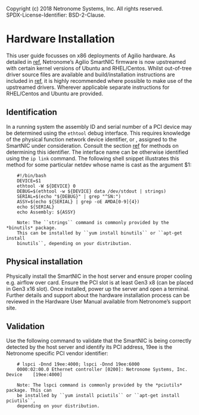 Copyright (c) 2018 Netronome Systems, Inc. All rights reserved. <br>
SPDX-License-Identifier: BSD-2-Clause.


Hardware Installation <a name="hardware-installation"></a>
=====================

This user guide focusses on x86 deployments of Agilio hardware. As detailed in
[ref](/#), Netronome’s Agilio
SmartNIC firmware is now upstreamed with certain kernel versions of Ubuntu and
RHEL/Centos. Whilst out-of-tree driver source files are available and
build/installation instructions are included in
[ref](/#), it is
highly recommended where possible to make use of the upstreamed drivers.
Wherever applicable separate instructions for RHEL/Centos and Ubuntu are
provided.

Identification <a name="identification"></a>
--------------

In a running system the assembly ID and serial number of a PCI device may be
determined using the ``ethtool`` debug interface. This requires knowledge of
the physical function network device identifier, or *<netdev>*, assigned to
the SmartNIC under consideration. Consult the section
[ref](/#) for methods on
determining this identifier. The interface name *<netdev>* can be otherwise
identified using the `ip link` command. The following shell snippet
illustrates this method for some particular netdev whose name is cast as the
argument $1:

```
    #!/bin/bash
    DEVICE=$1
    ethtool -W ${DEVICE} 0
    DEBUG=$(ethtool -w ${DEVICE} data /dev/stdout | strings)
    SERIAL=$(echo "${DEBUG}" | grep "^SN:")
    ASSY=$(echo ${SERIAL} | grep -oE AMDA[0-9]{4})
    echo ${SERIAL}
    echo Assembly: ${ASSY}

```
```
    Note: The ``strings`` command is commonly provided by the *binutils* package.
    This can be installed by ``yum install binutils`` or ``apt-get install
    binutils``, depending on your distribution.
```
Physical installation <a name="physical-installation"></a>
---------------------

Physically install the SmartNIC in the host server and ensure proper cooling
e.g. airflow over card.  Ensure the PCI slot is at least Gen3 x8 (can be placed
in Gen3 x16 slot).  Once installed, power up the server and open a terminal.
Further details and support about the hardware installation process can be
reviewed in the Hardware User Manual available from Netronome’s support site.

Validation <a name="validation"></a>
----------

Use the following command to validate that the SmartNIC is being correctly
detected by the host server and identify its PCI address, 19ee is the
Netronome specific PCI vendor identifier:

```
    # lspci -Dnnd 19ee:4000; lspci -Dnnd 19ee:6000
    0000:02:00.0 Ethernet controller [0200]: Netronome Systems, Inc. Device    [19ee:4000]
```

```
    Note: The lspci command is commonly provided by the *pciutils* package. This can
    be installed by ``yum install pciutils`` or ``apt-get install pciutils``,
    depending on your distribution.
```